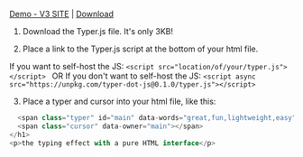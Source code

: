 [Demo - V3 SITE](https://rossmers.ch) | [Download](#) 


1. Download the Typer.js file. It's only 3KB!

2. Place a link to the Typer.js script at the bottom of your html file.

If you want to self-host the JS: ```<script src="location/of/your/typer.js"></script> ``` 
OR
If you don't want to self-host the JS: ```<script async src="https://unpkg.com/typer-dot-js@0.1.0/typer.js"></script>```


3. Place a typer and cursor into your html file, like this:

```<h1>Typer.js is
  <span class="typer" id="main" data-words="great,fun,lightweight,easy" data-colors="white" data-delay="100" data-deleteDelay="1000"></span>
  <span class="cursor" data-owner="main"></span>
</h1>
<p>the typing effect with a pure HTML interface</p>

